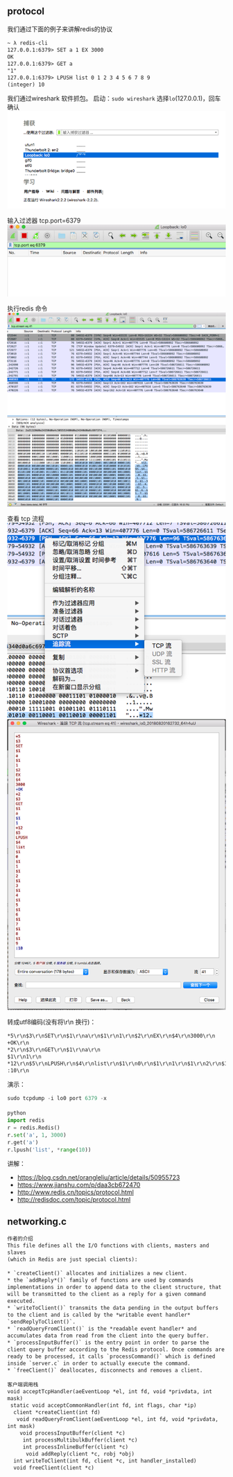 protocol
---
我们通过下面的例子来讲解redis的协议
```shell
~ λ redis-cli
127.0.0.1:6379> SET a 1 EX 3000
OK
127.0.0.1:6379> GET a
"1"
127.0.0.1:6379> LPUSH list 0 1 2 3 4 5 6 7 8 9
(integer) 10
```

我们通过wireshark 软件抓包。
启动：`sudo wireshark`
选择`lo`(127.0.0.1)，回车确认
![wireshark](wireshark.png)

输入过滤器 tcp.port=6379
![wireshark_6379](wireshark_6379.png)

执行redis 命令
![redis_protocol_wireshark](redis_protocol_wireshark.png)

查看 tcp 流程
![redis_protocol_trace_tcp](redis_protocol_trace_tcp.png)
![redis_protocol_trace_tcp_more](redis_protocol_trace_tcp_more.png)

转成utf8编码(没有将\r\n 换行)：

    *5\r\n$3\r\nSET\r\n$1\r\na\r\n$1\r\n1\r\n$2\r\nEX\r\n$4\r\n3000\r\n
    +OK\r\n
    *2\r\n$3\r\nGET\r\n$1\r\na\r\n
    $1\r\n1\r\n
    *12\r\n$5\r\nLPUSH\r\n$4\r\nlist\r\n$1\r\n0\r\n$1\r\n1\r\n$1\r\n2\r\n$1\r\n3\r\n$1\r\n4\r\n$1\r\n5\r\n$1\r\n6\r\n$1\r\n7\r\n$1\r\n8\r\n$1\r\n9\r\n
    :10\r\n

演示：
```python
sudo tcpdump -i lo0 port 6379 -x

python
import redis
r = redis.Redis()
r.set('a', 1, 3000)
r.get('a')
r.lpush('list', *range(10))
```
讲解：
- https://blog.csdn.net/orangleliu/article/details/50955723
- https://www.jianshu.com/p/daa3cb672470
- http://www.redis.cn/topics/protocol.html
- http://redisdoc.com/topic/protocol.html

networking.c
---
```
作者的介绍
This file defines all the I/O functions with clients, masters and slaves
(which in Redis are just special clients):

* `createClient()` allocates and initializes a new client.
* the `addReply*()` family of functions are used by commands implementations in order to append data to the client structure, that will be transmitted to the client as a reply for a given command executed.
* `writeToClient()` transmits the data pending in the output buffers to the client and is called by the *writable event handler* `sendReplyToClient()`.
* `readQueryFromClient()` is the *readable event handler* and accumulates data from read from the client into the query buffer.
* `processInputBuffer()` is the entry point in order to parse the client query buffer according to the Redis protocol. Once commands are ready to be processed, it calls `processCommand()` which is defined inside `server.c` in order to actually execute the command.
* `freeClient()` deallocates, disconnects and removes a client.

客户端调用栈
void acceptTcpHandler(aeEventLoop *el, int fd, void *privdata, int mask)
 static void acceptCommonHandler(int fd, int flags, char *ip)
  client *createClient(int fd)
   void readQueryFromClient(aeEventLoop *el, int fd, void *privdata, int mask)
    void processInputBuffer(client *c)
     int processMultibulkBuffer(client *c)
     int processInlineBuffer(client *c)
      void addReply(client *c, robj *obj)
  int writeToClient(int fd, client *c, int handler_installed)
  void freeClient(client *c)
```